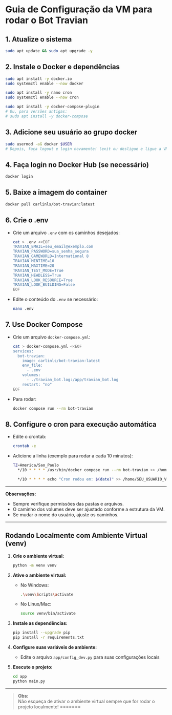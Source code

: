 # Guia de Configuração da VM para rodar o Bot Travian

## 1. Atualize o sistema
```sh
sudo apt update && sudo apt upgrade -y
```

## 2. Instale o Docker e dependências
```sh
sudo apt install -y docker.io
sudo systemctl enable --now docker

sudo apt install -y nano cron
sudo systemctl enable --now cron

sudo apt install -y docker-compose-plugin
# Ou, para versões antigas:
# sudo apt install -y docker-compose
```

## 3. Adicione seu usuário ao grupo docker
```sh
sudo usermod -aG docker $USER
# Depois, faça logout e login novamente! (exit ou desligue e ligue a VM)
```

## 4. Faça login no Docker Hub (se necessário)
```sh
docker login
```

## 5. Baixe a imagem do container
```sh
docker pull carlinls/bot-travian:latest
```

## 6. Crie o .env
- Crie um arquivo `.env` com os caminhos desejados:
  ```sh
  cat > .env <<EOF
  TRAVIAN_EMAIL=seu_email@exemplo.com
  TRAVIAN_PASSWORD=sua_senha_segura
  TRAVIAN_GAMEWORLD=International 8
  TRAVIAN_MINTIME=10
  TRAVIAN_MAXTIME=20
  TRAVIAN_TEST_MODE=True
  TRAVIAN_HEADLESS=True
  TRAVIAN_LOOK_RESOURCE=True
  TRAVIAN_LOOK_BUILDING=False
  EOF
  ```
- Edite o conteúdo do `.env` se necessário:
  ```sh
  nano .env
  ```

## 7. Use Docker Compose
- Crie um arquivo `docker-compose.yml`:
  ```sh
  cat > docker-compose.yml <<EOF
  services:
    bot-travian:
      image: carlinls/bot-travian:latest
      env_file:
        - .env
      volumes:
        - ./travian_bot.log:/app/travian_bot.log
      restart: "no"
  EOF
  ```
- Para rodar:
  ```sh
  docker compose run --rm bot-travian
  ```

## 8. Configure o cron para execução automática
- Edite o crontab:
  ```sh
  crontab -e
  ```
- Adicione a linha (exemplo para rodar a cada 10 minutos):
  ```sh
  TZ=America/Sao_Paulo
    */10 * * * * /usr/bin/docker compose run --rm bot-travian >> /home/SEU_USUARIO_VM/app.log 2>&1
  
    */10 * * * * echo "Cron rodou em: $(date)" >> /home/SEU_USUARIO_VM/cron_teste.log
  ```

---
**Observações:**
- Sempre verifique permissões das pastas e arquivos.
- O caminho dos volumes deve ser ajustado conforme a estrutura da VM.
- Se mudar o nome do usuário, ajuste os caminhos.

---



## Rodando Localmente com Ambiente Virtual (venv)

1. **Crie o ambiente virtual:**
   ```sh
   python -m venv venv
   ```

2. **Ative o ambiente virtual:**
   - No Windows:
     ```sh
     .\venv\Scripts\activate
     ```
   - No Linux/Mac:
     ```sh
     source venv/bin/activate
     ```

3. **Instale as dependências:**
   ```sh
   pip install --upgrade pip
   pip install -r requirements.txt
   ```

4. **Configure suas variáveis de ambiente:**
   - Edite o arquivo `app/config_dev.py` para suas configurações locais

5. **Execute o projeto:**
   ```sh
   cd app
   python main.py
   ```

---
> **Obs:**  
> Não esqueça de ativar o ambiente virtual sempre que for rodar o projeto localmente!
=======
